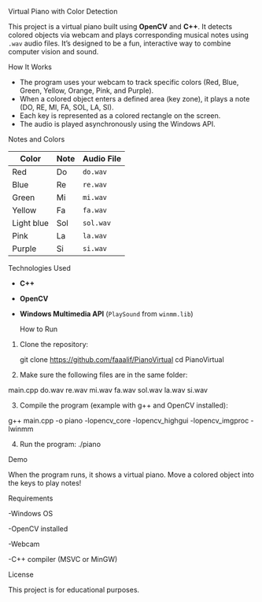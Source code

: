 Virtual Piano with Color Detection

This project is a virtual piano built using **OpenCV** and **C++**. It detects colored objects via webcam and plays corresponding musical notes using `.wav` audio files. It’s designed to be a fun, interactive way to combine computer vision and sound.

How It Works

- The program uses your webcam to track specific colors (Red, Blue, Green, Yellow, Orange, Pink, and Purple).
- When a colored object enters a defined area (key zone), it plays a note (DO, RE, MI, FA, SOL, LA, SI).
- Each key is represented as a colored rectangle on the screen.
- The audio is played asynchronously using the Windows API.

Notes and Colors

| Color   | Note | Audio File |
|---------|------|------------|
| Red     | Do   | `do.wav`   |
| Blue    | Re   | `re.wav`   |
| Green   | Mi   | `mi.wav`   |
| Yellow  | Fa   | `fa.wav`   |
| Light blue  | Sol  | `sol.wav`  |
| Pink    | La   | `la.wav`   |
| Purple  | Si   | `si.wav`   |

Technologies Used

- **C++**
- **OpenCV**
- **Windows Multimedia API** (`PlaySound` from `winmm.lib`)

  How to Run

1. Clone the repository:

   git clone https://github.com/faaalif/PianoVirtual
   cd PianoVirtual


2. Make sure the following files are in the same folder:

main.cpp
do.wav
re.wav
mi.wav
fa.wav
sol.wav
la.wav
si.wav


3. Compile the program (example with g++ and OpenCV installed):

g++ main.cpp -o piano -lopencv_core -lopencv_highgui -lopencv_imgproc -lwinmm


4. Run the program:
./piano


Demo

When the program runs, it shows a virtual piano. Move a colored object into the keys to play notes!


Requirements

-Windows OS

-OpenCV installed

-Webcam

-C++ compiler (MSVC or MinGW)


License

This project is for educational purposes.

